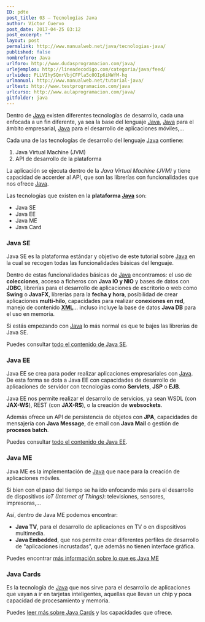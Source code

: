 ```yaml
---
ID: pdte
post_title: 03 – Tecnologías Java
author: Víctor Cuervo
post_date: 2017-04-25 03:12
post_excerpt: ""
layout: post
permalink: http://www.manualweb.net/java/tecnologias-java/
published: false
nombreforo: Java
urlforo: http://www.dudasprogramacion.com/java/
urlejemplos: http://lineadecodigo.com/categoria/java/feed/
urlvideo: PLLVIhySQmrVbjCFPla5c0OIp6iNWfM-hq
urlmanual: http://www.manualweb.net/tutorial-java/
urltest: http://www.testprogramacion.com/java
urlcurso: http://www.aulaprogramacion.com/java/
gitfolder: java
---
```

Dentro de [Java][1] existen diferentes tecnologías de desarrollo, cada una enfocada a un fin diferente, ya sea la base del lenguaje [Java][1], [Java][1] para el ámbito empresarial, [Java][1] para el desarrollo de aplicaciones móviles,...

Cada una de las tecnologías de desarrollo del lenguaje [Java][1] contiene:

1. Java Virtual Machine (JVM)
2. API de desarrollo de la plataforma

La aplicación se ejecuta dentro de la *Java Virtual Machine (JVM)* y tiene capacidad de accerder al API, que son las librerías con funcionalidades que nos ofrece [Java][1].

Las tecnologías que existen en la **plataforma [Java][1]** son:

* Java SE
* Java EE
* Java ME
* Java Card

### Java SE

Java SE es la plataforma estándar y objetivo de este tutorial sobre [Java][1] en la cual se recogen todas las funcionalidades básicas del lenguaje.

Dentro de estas funcionalidades básicas de [Java][1] encontramos: el uso de **colecciones**, acceso a ficheros con **Java IO y NIO** y bases de datos con **JDBC**, librerías para el desarrollo de aplicaciones de escritorio o web como **Swing** o **JavaFX**, librerías para la **fecha y hora**, posibilidad de crear aplicaciones **multi-hilo**, capacidades para realizar **conexiones en red**, manejo de contenido **[XML][2]**... incluso incluye la base de datos **Java DB** para el uso en memoria.

Si estás empezando con [Java][1] lo más normal es que te bajes las librerías de Java SE.

Puedes consultar [todo el contenido de Java SE][3].

### Java EE

Java EE se crea para poder realizar aplicaciones empresariales con [Java][1]. De esta forma se dota a Java EE con capacidades de desarrollo de aplicaciones de servidor con tecnologías como **Servlets**, **JSP** o **EJB**.

Java EE nos permite realizar el desarrollo de servicios, ya sean WSDL (con **JAX-WS**), REST (con **JAX-RS**), o la creación de **websockets**.

Además ofrece un API de persistencia de objetos con **JPA**, capacidades de mensajería con **Java Message**, de email con **Java Mail** o gestión de **procesos batch**.

Puedes consultar [todo el contenido de Java EE][4].

### Java ME

Java ME es la implementación de [Java][1] que nace para la creación de aplicaciones móviles.

Si bien con el paso del tiempo se ha ido enfocando más para el desarrollo de  dispositivos *IoT (Internet of Things)*: televisiones, sensores, impresoras,...

Así, dentro de Java ME podemos encontrar:

* **Java TV**, para el desarrollo de aplicaciones en TV o en dispositivos multimedia.
* **Java Embedded**, que nos permite crear diferentes perfiles de desarrollo de "aplicaciones incrustadas", que además no tienen interface gráfica.

Puedes encontrar [más información sobre lo que es Java ME][5]

### Java Cards

Es la tecnología de [Java][1] que nos sirve para el desarrollo de aplicaciones que vayan a ir en tarjetas inteligentes, aquellas que llevan un chip y poca capacidad de procesamiento y memoria.

Puedes [leer más sobre Java Cards][6] y las capacidades que ofrece.

[1]: http://www.manualweb.net/tutorial-java/ "Manual Java"
[2]: http://www.manualweb.net/tutorial-xml/
[3]: http://www.oracle.com/technetwork/java/javase/tech/index.html
[4]: http://www.oracle.com/technetwork/java/javaee/tech/index.html
[5]: http://www.oracle.com/technetwork/java/embedded/javame/index.html
[6]: http://www.oracle.com/technetwork/java/embedded/javacard/documentation/index.html
